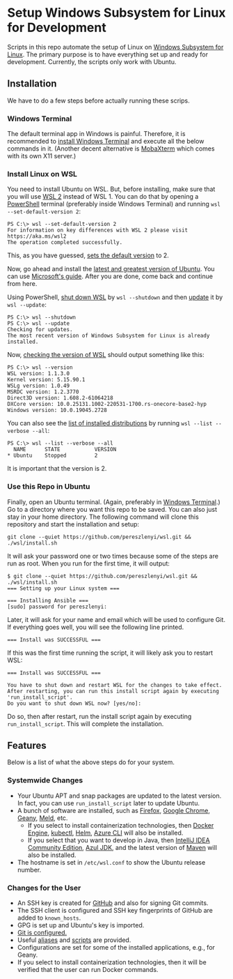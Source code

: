 # Setup Windows Subsystem for Linux for Development

Scripts in this repo automate the setup of Linux on [Windows Subsystem for Linux](https://learn.microsoft.com/en-us/windows/wsl/).
The primary purpose is to have everything set up and ready for development.
Currently, the scripts only work with Ubuntu.

## Installation

We have to do a few steps before actually running these scrips.

### Windows Terminal

The default terminal app in Windows is painful.
Therefore, it is recommended to [install Windows Terminal](https://github.com/microsoft/terminal#installing-and-running-windows-terminal) and execute all the below commands in it.
(Another decent alternative is [MobaXterm](https://mobaxterm.mobatek.net/) which comes with its own X11 server.)

### Install Linux on WSL

You need to install Ubuntu on WSL.
But, before installing, make sure that you will use [WSL 2](https://learn.microsoft.com/en-us/windows/wsl/compare-versions#whats-new-in-wsl-2) instead of WSL 1.
You can do that by opening a [PowerShell](https://learn.microsoft.com/en-us/powershell/scripting/install/installing-powershell-on-windows) terminal (preferably inside Windows Terminal) and running `wsl --set-default-version 2`:

~~~
PS C:\> wsl --set-default-version 2
For information on key differences with WSL 2 please visit https://aka.ms/wsl2
The operation completed successfully.
~~~

This, as you have guessed, [sets the default version](https://learn.microsoft.com/en-us/windows/wsl/basic-commands#set-default-wsl-version) to 2.

Now, go ahead and install the [latest and greatest version of Ubuntu](https://learn.microsoft.com/en-us/windows/wsl/basic-commands#list-available-linux-distributions).
You can use [Microsoft's guide](https://learn.microsoft.com/en-us/windows/wsl/install).
After you are done, come back and continue from here.

Using PowerShell, [shut down WSL](https://learn.microsoft.com/en-us/windows/wsl/basic-commands#shutdown) by `wsl --shutdown` and then [update](https://learn.microsoft.com/en-us/windows/wsl/basic-commands#update-wsl) it by `wsl --update`:

~~~
PS C:\> wsl --shutdown
PS C:\> wsl --update
Checking for updates.
The most recent version of Windows Subsystem for Linux is already installed.
~~~

Now, [checking the version of WSL](https://learn.microsoft.com/en-us/windows/wsl/basic-commands#check-wsl-version) should output something like this:

~~~
PS C:\> wsl --version
WSL version: 1.1.3.0
Kernel version: 5.15.90.1
WSLg version: 1.0.49
MSRDC version: 1.2.3770
Direct3D version: 1.608.2-61064218
DXCore version: 10.0.25131.1002-220531-1700.rs-onecore-base2-hyp
Windows version: 10.0.19045.2728
~~~

You can also see the [list of installed distributions](https://learn.microsoft.com/en-us/windows/wsl/basic-commands#list-installed-linux-distributions) by running `wsl --list --verbose --all`:

~~~
PS C:\> wsl --list --verbose --all
  NAME      STATE           VERSION
* Ubuntu    Stopped         2
~~~

It is important that the version is 2.

### Use this Repo in Ubuntu

Finally, open an Ubuntu terminal.
(Again, preferably in [Windows Terminal](#windows-terminal).)
Go to a directory where you want this repo to be saved.
You can also just stay in your home directory.
The following command will clone this repository and start the installation and setup:

~~~
git clone --quiet https://github.com/pereszlenyi/wsl.git && ./wsl/install.sh
~~~

It will ask your password one or two times because some of the steps are run as root.
When you run for the first time, it will output:

~~~
$ git clone --quiet https://github.com/pereszlenyi/wsl.git && ./wsl/install.sh
=== Setting up your Linux system ===

=== Installing Ansible ===
[sudo] password for pereszlenyi:
~~~

Later, it will ask for your name and email which will be used to configure Git.
If everything goes well, you will see the following line printed.

~~~
=== Install was SUCCESSFUL ===
~~~

If this was the first time running the script, it will likely ask you to restart WSL:

~~~
=== Install was SUCCESSFUL ===

You have to shut down and restart WSL for the changes to take effect.
After restarting, you can run this install script again by executing 'run_install_script'.
Do you want to shut down WSL now? [yes/no]:
~~~

Do so, then after restart, run the install script again by executing `run_install_script`.
This will complete the installation.

## Features

Below is a list of what the above steps do for your system.

### Systemwide Changes

* Your Ubuntu APT and snap packages are updated to the latest version.
  In fact, you can use `run_install_script` later to update Ubuntu.
* A bunch of software are installed, such as [Firefox](https://www.mozilla.org/en-US/firefox/new/), [Google Chrome](https://www.google.com/chrome/), [Geany](https://www.geany.org/), [Meld](https://meldmerge.org/), etc.
  * If you select to install containerization technologies, then [Docker Engine](https://docs.docker.com/engine/install/ubuntu/), [kubectl](https://kubernetes.io/docs/tasks/tools/install-kubectl-linux/), [Helm](https://helm.sh/), [Azure CLI](https://learn.microsoft.com/en-us/cli/azure/install-azure-cli-linux?pivots=apt) will also be installed.
  * If you select that you want to develop in Java, then [IntelliJ IDEA Community Edition](https://www.jetbrains.com/idea/), [Azul JDK](https://www.azul.com/downloads/), and the latest version of [Maven](https://maven.apache.org/) will also be installed.
* The hostname is set in `/etc/wsl.conf` to show the Ubuntu release number.

### Changes for the User

* An SSH key is created for [GitHub](https://github.com/) and also for signing Git commits.
* The SSH client is configured and SSH key fingerprints of GitHub are added to `known_hosts`.
* GPG is set up and Ubuntu's key is imported.
* [Git is configured.](templates/bash_profile.sh.j2)
* Useful [aliases](templates/bash_profile.sh.j2) and [scripts](scripts) are provided.
* Configurations are set for some of the installed applications, e.g., for Geany.
* If you select to install containerization technologies, then it will be verified that the user can run Docker commands.
